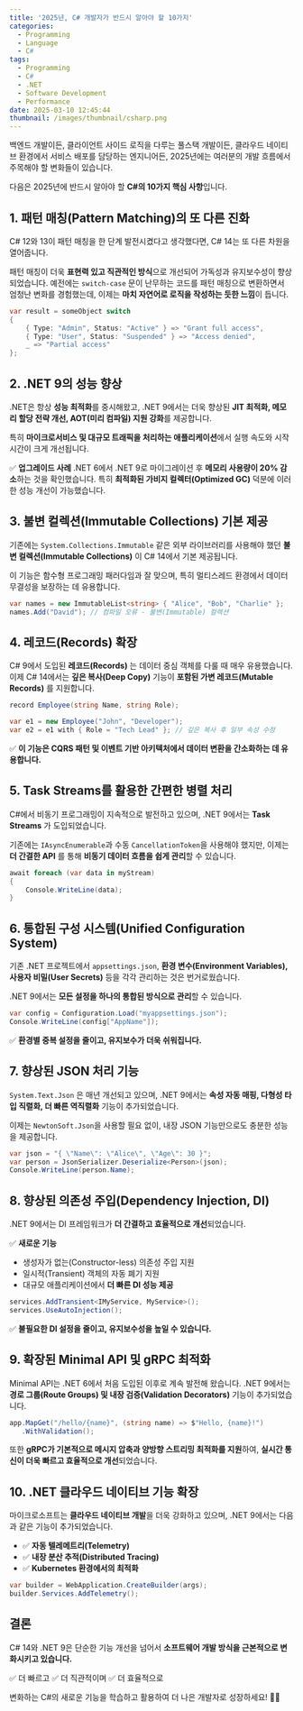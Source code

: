 ```yaml
---
title: '2025년, C# 개발자가 반드시 알아야 할 10가지'
categories:
  - Programming
  - Language
  - C#
tags:
  - Programming
  - C#
  - .NET
  - Software Development
  - Performance
date: 2025-03-10 12:45:44
thumbnail: /images/thumbnail/csharp.png
---
```


백엔드 개발이든, 클라이언트 사이드 로직을 다루는 풀스택 개발이든, 클라우드 네이티브 환경에서 서비스 배포를 담당하는 엔지니어든, 2025년에는 여러분의 개발 흐름에서 주목해야 할 변화들이 있습니다.

다음은 2025년에 반드시 알아야 할 **C#의 10가지 핵심 사항**입니다.

## 1. 패턴 매칭(Pattern Matching)의 또 다른 진화

C# 12와 13이 패턴 매칭을 한 단계 발전시켰다고 생각했다면, C# 14는 또 다른 차원을 열어줍니다.

패턴 매칭이 더욱 **표현력 있고 직관적인 방식**으로 개선되어 가독성과 유지보수성이 향상되었습니다. 예전에는 `switch-case` 문이 난무하는 코드를 패턴 매칭으로 변환하면서 엄청난 변화를 경험했는데, 이제는 **마치 자연어로 로직을 작성하는 듯한 느낌**이 듭니다.

```cs
var result = someObject switch
{
    { Type: "Admin", Status: "Active" } => "Grant full access",
    { Type: "User", Status: "Suspended" } => "Access denied",
    _ => "Partial access"
};
```

## 2. .NET 9의 성능 향상

.NET은 항상 **성능 최적화**를 중시해왔고, .NET 9에서는 더욱 향상된 **JIT 최적화, 메모리 할당 전략 개선, AOT(미리 컴파일) 지원 강화**를 제공합니다.

특히 **마이크로서비스 및 대규모 트래픽을 처리하는 애플리케이션**에서 실행 속도와 시작 시간이 크게 개선됩니다.

✅ **업그레이드 사례**
.NET 6에서 .NET 9로 마이그레이션 후 **메모리 사용량이 20% 감소**하는 것을 확인했습니다.
특히 **최적화된 가비지 컬렉터(Optimized GC)** 덕분에 이러한 성능 개선이 가능했습니다.

## 3. 불변 컬렉션(Immutable Collections) 기본 제공

기존에는 `System.Collections.Immutable` 같은 외부 라이브러리를 사용해야 했던 **불변 컬렉션(Immutable Collections)** 이 C# 14에서 기본 제공됩니다.

이 기능은 함수형 프로그래밍 패러다임과 잘 맞으며, 특히 멀티스레드 환경에서 데이터 무결성을 보장하는 데 유용합니다.

```cs
var names = new ImmutableList<string> { "Alice", "Bob", "Charlie" };
names.Add("David"); // 컴파일 오류 - 불변(Immutable) 컬렉션
```

## 4. 레코드(Records) 확장

C# 9에서 도입된 **레코드(Records)** 는 데이터 중심 객체를 다룰 때 매우 유용했습니다.
이제 C# 14에서는 **깊은 복사(Deep Copy)** 기능이 **포함된 가변 레코드(Mutable Records)** 를 지원합니다.

```cs
record Employee(string Name, string Role);

var e1 = new Employee("John", "Developer");
var e2 = e1 with { Role = "Tech Lead" }; // 깊은 복사 후 일부 속성 수정
```

✅ **이 기능은 CQRS 패턴 및 이벤트 기반 아키텍처에서 데이터 변환을 간소화하는 데 유용합니다.**

## 5. Task Streams를 활용한 간편한 병렬 처리

C#에서 비동기 프로그래밍이 지속적으로 발전하고 있으며, .NET 9에서는 **Task Streams** 가 도입되었습니다.

기존에는 `IAsyncEnumerable`과 수동 `CancellationToken`을 사용해야 했지만, 이제는 **더 간결한 API** 를 통해 **비동기 데이터 흐름을 쉽게 관리**할 수 있습니다.

```cs
await foreach (var data in myStream)
{
    Console.WriteLine(data);
}
```

## 6. 통합된 구성 시스템(Unified Configuration System)

기존 .NET 프로젝트에서 `appsettings.json`, **환경 변수(Environment Variables), 사용자 비밀(User Secrets)** 등을 각각 관리하는 것은 번거로웠습니다.

.NET 9에서는 **모든 설정을 하나의 통합된 방식으로 관리**할 수 있습니다.

```cs
var config = Configuration.Load("myappsettings.json");
Console.WriteLine(config["AppName"]);
```

✅ **환경별 중복 설정을 줄이고, 유지보수가 더욱 쉬워집니다.**

## 7. 향상된 JSON 처리 기능

`System.Text.Json` 은 매년 개선되고 있으며, .NET 9에서는 **속성 자동 매핑, 다형성 타입 직렬화, 더 빠른 역직렬화** 기능이 추가되었습니다.

이제는 `NewtonSoft.Json`을 사용할 필요 없이, 내장 JSON 기능만으로도 충분한 성능을 제공합니다.

```cs
var json = "{ \"Name\": \"Alice\", \"Age\": 30 }";
var person = JsonSerializer.Deserialize<Person>(json);
Console.WriteLine(person.Name);
```

## 8. 향상된 의존성 주입(Dependency Injection, DI)

.NET 9에서는 DI 프레임워크가 **더 간결하고 효율적으로 개선**되었습니다.

✅ **새로운 기능**

- 생성자가 없는(Constructor-less) 의존성 주입 지원
- 일시적(Transient) 객체의 자동 폐기 지원
- 대규모 애플리케이션에서 **더 빠른 DI 성능 제공**

```cs
services.AddTransient<IMyService, MyService>();
services.UseAutoInjection();
```

✅ **불필요한 DI 설정을 줄이고, 유지보수성을 높일 수 있습니다.**

## 9. 확장된 Minimal API 및 gRPC 최적화

Minimal API는 .NET 6에서 처음 도입된 이후로 계속 발전해 왔습니다.
.NET 9에서는 **경로 그룹(Route Groups) 및 내장 검증(Validation Decorators)** 기능이 추가되었습니다.

```cs
app.MapGet("/hello/{name}", (string name) => $"Hello, {name}!")
   .WithValidation();
```

또한 **gRPC가 기본적으로 메시지 압축과 양방향 스트리밍 최적화를 지원**하여,
**실시간 통신이 더욱 빠르고 효율적으로 개선**되었습니다.

## 10. .NET 클라우드 네이티브 기능 확장

마이크로소프트는 **클라우드 네이티브 개발**을 더욱 강화하고 있으며, .NET 9에서는 다음과 같은 기능이 추가되었습니다.

- ✅ **자동 텔레메트리(Telemetry)**
- ✅ **내장 분산 추적(Distributed Tracing)**
- ✅ **Kubernetes 환경에서의 최적화**

```cs
var builder = WebApplication.CreateBuilder(args);
builder.Services.AddTelemetry();
```

## 결론

C# 14와 .NET 9은 단순한 기능 개선을 넘어서 **소프트웨어 개발 방식을 근본적으로 변화시키고 있습니다.**

✅ 더 빠르고
✅ 더 직관적이며
✅ 더 효율적으로

변화하는 C#의 새로운 기능을 학습하고 활용하여 더 나은 개발자로 성장하세요! 🚀🔥
